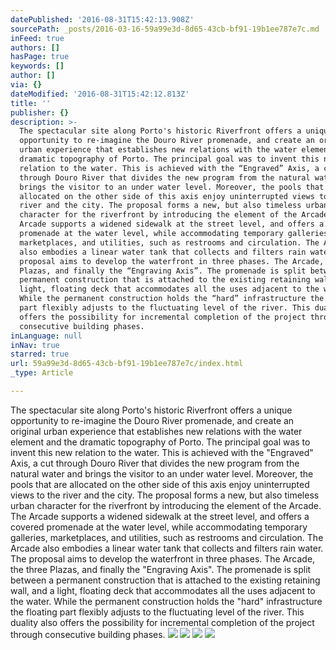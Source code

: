 ```yaml
---
datePublished: '2016-08-31T15:42:13.908Z'
sourcePath: _posts/2016-03-16-59a99e3d-8d65-43cb-bf91-19b1ee787e7c.md
inFeed: true
authors: []
hasPage: true
keywords: []
author: []
via: {}
dateModified: '2016-08-31T15:42:12.813Z'
title: ''
publisher: {}
description: >-
  The spectacular site along Porto's historic Riverfront offers a unique
  opportunity to re-imagine the Douro River promenade, and create an original
  urban experience that establishes new relations with the water element and the
  dramatic topography of Porto. The principal goal was to invent this new
  relation to the water. This is achieved with the “Engraved” Axis, a cut
  through Douro River that divides the new program from the natural water and
  brings the visitor to an under water level. Moreover, the pools that are
  allocated on the other side of this axis enjoy uninterrupted views to the
  river and the city. The proposal forms a new, but also timeless urban
  character for the riverfront by introducing the element of the Arcade. The
  Arcade supports a widened sidewalk at the street level, and offers a covered
  promenade at the water level, while accommodating temporary galleries,
  marketplaces, and utilities, such as restrooms and circulation. The Arcade
  also embodies a linear water tank that collects and filters rain water. The
  proposal aims to develop the waterfront in three phases. The Arcade, the three
  Plazas, and finally the “Engraving Axis”. The promenade is split between a
  permanent construction that is attached to the existing retaining wall, and a
  light, floating deck that accommodates all the uses adjacent to the water.
  While the permanent construction holds the “hard” infrastructure the floating
  part flexibly adjusts to the fluctuating level of the river. This duality also
  offers the possibility for incremental completion of the project through
  consecutive building phases.
inLanguage: null
inNav: true
starred: true
url: 59a99e3d-8d65-43cb-bf91-19b1ee787e7c/index.html
_type: Article

---
```

The spectacular site along Porto's historic Riverfront offers a unique opportunity to re-imagine the Douro River promenade, and create an original urban experience that establishes new relations with the water element and the dramatic topography of Porto. The principal goal was to invent this new relation to the water. This is achieved with the "Engraved" Axis, a cut through Douro River that divides the new program from the natural water and brings the visitor to an under water level. Moreover, the pools that are allocated on the other side of this axis enjoy uninterrupted views to the river and the city. The proposal forms a new, but also timeless urban character for the riverfront by introducing the element of the Arcade. The Arcade supports a widened sidewalk at the street level, and offers a covered promenade at the water level, while accommodating temporary galleries, marketplaces, and utilities, such as restrooms and circulation. The Arcade also embodies a linear water tank that collects and filters rain water. The proposal aims to develop the waterfront in three phases. The Arcade, the three Plazas, and finally the "Engraving Axis". The promenade is split between a permanent construction that is attached to the existing retaining wall, and a light, floating deck that accommodates all the uses adjacent to the water. While the permanent construction holds the "hard" infrastructure the floating part flexibly adjusts to the fluctuating level of the river. This duality also offers the possibility for incremental completion of the project through consecutive building phases.
![](https://s3-us-west-2.amazonaws.com/the-grid-img/p/6e9273dca5d31ad8bf7b114fe707ca93ce371ccf.jpg)
![](https://s3-us-west-2.amazonaws.com/the-grid-img/p/de44115ac45af425aca24658396f34f5a076449d.jpg)
![](https://s3-us-west-2.amazonaws.com/the-grid-img/p/80a839d5908d5e41d7d295164e75e5af38efbcb7.jpg)
![](https://the-grid-user-content.s3-us-west-2.amazonaws.com/ebae362c-3614-409a-b8e8-c23dac55e9e2.jpg)